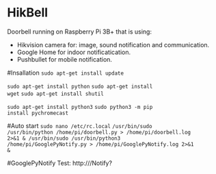 # HikBell
Doorbell running on Raspberry Pi 3B+ that is using:
* Hikvision camera for: image, sound notification and communication.
* Google Home for indoor notificatication.
* Pushbullet for mobile notification.

#Insallation
<code>sudo apt-get install update</code>

<code>sudo apt-get install python</code>
<code>sudo apt-get install wget</code>
<code>sudo apt-get install shutil</code>

<code>sudo apt-get install python3</code>
<code>sudo python3 -m pip install pychromecast</code>

#Auto start
<code>sudo nano /etc/rc.local</code>
<code>/usr/bin/sudo /usr/bin/python /home/pi/doorbell.py > /home/pi/doorbell.log 2>&1 &
/usr/bin/sudo /usr/bin/python3 /home/pi/GooglePyNotify.py > /home/pi/GooglePyNotify.log 2>&1 &
</code>

#GooglePyNotify
Test: http://<ip>/Notify?<message>
